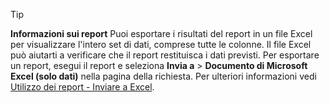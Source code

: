 > [!TIP]
> **Informazioni sui report** Puoi esportare i risultati del report in un file Excel per visualizzare l'intero set di dati, comprese tutte le colonne. Il file Excel può aiutarti a verificare che il report restituisca i dati previsti. Per esportare un report, esegui il report e seleziona **Invia a** > **Documento di Microsoft Excel (solo dati)** nella pagina della richiesta. Per ulteriori informazioni vedi [Utilizzo dei report - Inviare a Excel](../ui-work-report.md#send-to-excel).